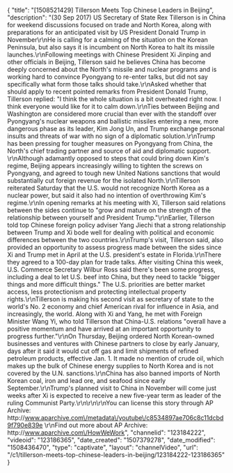{
    "title": "[1508521429] Tillerson Meets Top Chinese Leaders in Beijing",
    "description": "(30 Sep 2017) US Secretary of State Rex Tillerson is in China for weekend discussions focused on trade and North Korea, along with preparations for an anticipated visit by US President Donald Trump in November\r\nHe is calling for a calming of the situation on the Korean Peninsula, but also says it is incumbent on North Korea to halt its missile launches.\r\nFollowing meetings with Chinese President Xi Jinping and other officials in Beijing, Tillerson said he believes China has become deeply concerned about the North's missile and nuclear programs and is working hard to convince Pyongyang to re-enter talks, but did not say specifically what form those talks should take.\r\nAsked whether that should apply to recent pointed remarks from President Donald Trump, Tillerson replied: \"I think the whole situation is a bit overheated right now. I think everyone would like for it to calm down.\r\nTies between Beijing and Washington are considered more crucial than ever with the standoff over Pyongyang's nuclear weapons and ballistic missiles entering a new, more dangerous phase as its leader, Kim Jong Un, and Trump exchange personal insults and threats of war with no sign of a diplomatic solution.\r\nTrump has been pressing for tougher measures on Pyongyang from China, the North's chief trading partner and source of aid and diplomatic support.  \r\nAlthough adamantly opposed to steps that could bring down Kim's regime, Beijing appears increasingly willing to tighten the screws on Pyongyang, and agreed to tough new United Nations sanctions that would substantially cut foreign revenue for the isolated North.\r\nTillerson reiterated Saturday that the U.S. would not recognize North Korea as a nuclear power, but said it also had no intention of overthrowing Kim's regime.\r\nIn opening remarks at his meeting with Xi, Tillerson said relations between the sides continue to \"grow and mature on the strength of the relationship between yourself and President Trump.\"\r\nEarlier, Tillerson told top Chinese foreign policy adviser Yang Jiechi that a strong relationship between Trump and Xi bode well for dealing with political and economic differences between the two countries.\r\nTrump's visit, Tillerson said, also provided an opportunity to assess progress made between the sides since Xi and Trump met in April at the U.S. president's estate in Florida.\r\nThere they agreed to a 100-day plan for trade talks. After visiting China this week, U.S. Commerce Secretary Wilbur Ross said there's been some progress, including a deal to let U.S. beef into China, but they need to tackle \"bigger things and more difficult things.\" The U.S. priorities are better market access, less protectionism and protecting intellectual property rights.\r\nTillerson is making his second visit as secretary of state to the world's No. 2 economy and chief American rival for influence in Asia, and increasingly, the world. Along with Xi and Yang, he met with Foreign Minister Wang Yi, who told Tillerson that China-U.S. relations \"overall have a positive momentum and have arrived at an important opportunity to progress further.\"\r\nOn Thursday, Beijing ordered North Korean-owned businesses and ventures with Chinese partners to close by early January, days after it said it would cut off gas and limit shipments of refined petroleum products, effective Jan. 1. It made no mention of crude oil, which makes up the bulk of Chinese energy supplies to North Korea and is not covered by the U.N. sanctions.\r\nChina has also banned imports of North Korean coal, iron and lead ore, and seafood since early September.\r\nTrump's planned visit to China in November will come just weeks after Xi is expected to receive a new five-year term as leader of the ruling Communist Party.\r\n\r\n\r\nYou can license this story through AP Archive: http:\/\/www.aparchive.com\/metadata\/youtube\/c8534897ae706c8c11dcbd9f790e839e \r\nFind out more about AP Archive: http:\/\/www.aparchive.com\/HowWeWork",
    "channelid": "123184222",
    "videoid": "123186365",
    "date_created": "1507379278",
    "date_modified": "1508436470",
    "type": "captivate",
    "layout": "channelVideo",
    "url": "\/c1\/tillerson-meets-top-chinese-leaders-in-beijing\/123184222-123186365"
}